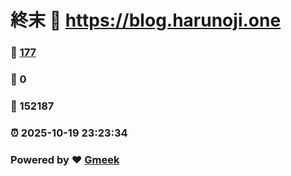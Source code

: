 # 終末 :link: https://blog.harunoji.one 
### :page_facing_up: [177](https://blog.harunoji.one/tag.html) 
### :speech_balloon: 0 
### :hibiscus: 152187 
### :alarm_clock: 2025-10-19 23:23:34 
### Powered by :heart: [Gmeek](https://github.com/Meekdai/Gmeek)
